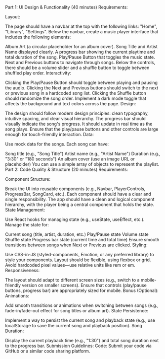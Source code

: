 Part 1: UI Design & Functionality (40 minutes)
Requirements:

Layout:

The page should have a navbar at the top with the following links: "Home", "Library", "Settings".
Below the navbar, create a music player interface that includes the following elements:

Album Art (a circular placeholder for an album cover).
Song Title and Artist Name displayed clearly.
A progress bar showing the current playtime and total duration of the song.
Play/Pause Button that toggles the music state.
Next and Previous buttons to navigate through songs.
Below the controls, there should be a volume slider and a shuffle button to toggle between shuffled play order.
Interactivity:

Clicking the Play/Pause Button should toggle between playing and pausing the audio.
Clicking the Next and Previous buttons should switch to the next or previous song in a hardcoded song list.
Clicking the Shuffle button should randomize the song order.
Implement a dark mode toggle that affects the background and text colors across the page.
Design:

The design should follow modern design principles: clean typography, intuitive spacing, and clear visual hierarchy.
The progress bar should visually indicate the song's progress. It should update in real time as the song plays.
Ensure that the play/pause buttons and other controls are large enough for touch-friendly interaction.
Data:

Use mock data for the songs. Each song can have:

Song title (e.g., "Song Title")
Artist name (e.g., "Artist Name")
Duration (e.g., "3:30" or "180 seconds")
An album cover (use an image URL or placeholder)
You can use a simple array of objects to represent the playlist.
Part 2: Code Quality & Structure (20 minutes)
Requirements:

Component Structure:

Break the UI into reusable components (e.g., Navbar, PlayerControls, ProgressBar, SongCard, etc.).
Each component should have a clear and single responsibility.
The app should have a clean and logical component hierarchy, with the player being a central component that holds the state.
State Management:

Use React hooks for managing state (e.g., useState, useEffect, etc.).
Manage the state for:

Current song (title, artist, duration, etc.)
Play/Pause state
Volume state
Shuffle state
Progress bar state (current time and total time)
Ensure smooth transitions between songs when Next or Previous are clicked.
Styling:

Use CSS-in-JS (styled-components, Emotion, or any preferred library) to style your components.
Layout should be flexible, using flexbox or grid. Avoid hardcoded pixel values—use relative units like rem or em.
Responsiveness:

The layout should adapt to different screen sizes (e.g., switch to a mobile-friendly version on smaller screens).
Ensure that controls (play/pause buttons, progress bar) are appropriately sized for mobile.
Bonus (Optional):
Animations:

Add smooth transitions or animations when switching between songs (e.g., fade-in/fade-out effect for song titles or album art).
State Persistence:

Implement a way to persist the current song and playback state (e.g., use localStorage to save the current song and playback position).
Song Duration:

Display the current playback time (e.g., "1:30") and total song duration next to the progress bar.
Submission Guidelines:
Code: Submit your code via GitHub or a similar code sharing platform.